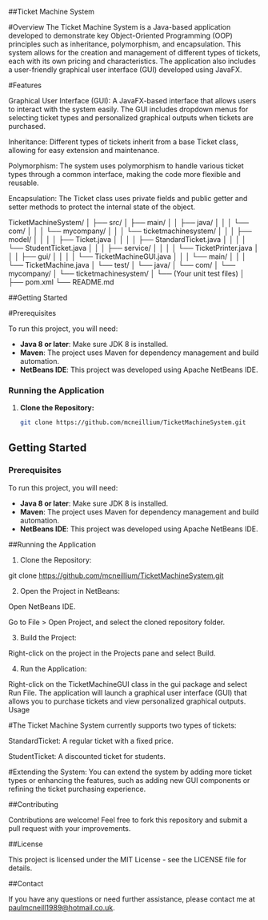 ##Ticket Machine System

#Overview
The Ticket Machine System is a Java-based application developed to demonstrate key Object-Oriented Programming (OOP) principles such as inheritance, polymorphism, and encapsulation. This system allows for the creation and management of different types of tickets, each with its own pricing and characteristics. The application also includes a user-friendly graphical user interface (GUI) developed using JavaFX.

#Features

Graphical User Interface (GUI): A JavaFX-based interface that allows users to interact with the system easily. The GUI includes dropdown menus for selecting ticket types and personalized graphical outputs when tickets are purchased.

Inheritance: Different types of tickets inherit from a base Ticket class, allowing for easy extension and maintenance.

Polymorphism: The system uses polymorphism to handle various ticket types through a common interface, making the code more flexible and reusable.

Encapsulation: The Ticket class uses private fields and public getter and setter methods to protect the internal state of the object.

TicketMachineSystem/
│
├── src/
│   ├── main/
│   │   ├── java/
│   │   │   └── com/
│   │   │       └── mycompany/
│   │   │           └── ticketmachinesystem/
│   │   │               ├── model/
│   │   │               │   ├── Ticket.java
│   │   │               │   ├── StandardTicket.java
│   │   │               │   └── StudentTicket.java
│   │   │               ├── service/
│   │   │               │   └── TicketPrinter.java
│   │   │               ├── gui/
│   │   │               │   └── TicketMachineGUI.java
│   │   │               └── main/
│   │   │                   └── TicketMachine.java
│   └── test/
│       └── java/
│           └── com/
│               └── mycompany/
│                   └── ticketmachinesystem/
│                       └── (Your unit test files)
│
├── pom.xml
└── README.md

##Getting Started

#Prerequisites

To run this project, you will need:
- **Java 8 or later**: Make sure JDK 8 is installed.
- **Maven**: The project uses Maven for dependency management and build automation.
- **NetBeans IDE**: This project was developed using Apache NetBeans IDE.

### Running the Application
1. **Clone the Repository:**
   ```bash
   git clone https://github.com/mcneillium/TicketMachineSystem.git


## Getting Started

### Prerequisites
To run this project, you will need:
- **Java 8 or later**: Make sure JDK 8 is installed.
- **Maven**: The project uses Maven for dependency management and build automation.
- **NetBeans IDE**: This project was developed using Apache NetBeans IDE.

##Running the Application

1. Clone the Repository:

git clone https://github.com/mcneillium/TicketMachineSystem.git

2. Open the Project in NetBeans:

Open NetBeans IDE.

Go to File > Open Project, and select the cloned repository folder.

3. Build the Project:

Right-click on the project in the Projects pane and select Build.

4. Run the Application:

Right-click on the TicketMachineGUI class in the gui package and select Run File.
The application will launch a graphical user interface (GUI) that allows you to purchase tickets and view personalized graphical outputs.
Usage

#The Ticket Machine System currently supports two types of tickets:

StandardTicket: A regular ticket with a fixed price.

StudentTicket: A discounted ticket for students.

#Extending the System:
You can extend the system by adding more ticket types or enhancing the features, such as adding new GUI components or refining the ticket purchasing experience.

##Contributing

Contributions are welcome! Feel free to fork this repository and submit a pull request with your improvements.

##License

This project is licensed under the MIT License - see the LICENSE file for details.

##Contact

If you have any questions or need further assistance, please contact me at paulmcneill1989@hotmail.co.uk.